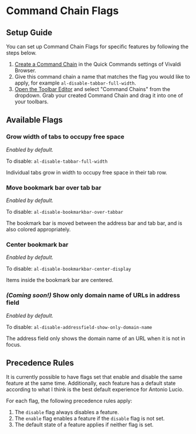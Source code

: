# Command Chain Flags

## Setup Guide

You can set up Command Chain Flags for specific features by following the steps below.

1. [Create a Command Chain](https://help.vivaldi.com/desktop/shortcuts/command-chains/#Create_a_Command_Chain) in the Quick Commands settings of Vivaldi Browser.
2. Give this command chain a name that matches the flag you would like to apply, for example `al-disable-tabbar-full-width`.
3. [Open the Toolbar Editor](https://help.vivaldi.com/desktop/appearance-customization/edit-toolbars/#Customize_toolbars) and select "Command Chains" from the dropdown. Grab your created Command Chain and drag it into one of your toolbars.

## Available Flags

### Grow width of tabs to occupy free space

*Enabled by default.*

To disable: `al-disable-tabbar-full-width`

Individual tabs grow in width to occupy free space in their tab row.

### Move bookmark bar over tab bar

*Enabled by default.*

To disable: `al-disable-bookmarkbar-over-tabbar`

The bookmark bar is moved between the address bar and tab bar, and is also colored appropriately.

### Center bookmark bar

*Enabled by default.*

To disable: `al-disable-bookmarkbar-center-display`

Items inside the bookmark bar are centered.

### *(Coming soon!)* Show only domain name of URLs in address field

*Enabled by default.*

To disable: `al-disable-addressfield-show-only-domain-name`

The address field only shows the domain name of an URL when it is not in focus.

## Precedence Rules

It is currently possible to have flags set that enable and disable the same feature at the same time. Additionally, each feature has a default state according to what I think is the best default experience for Antonio Lucio.

For each flag, the following precedence rules apply:

1. The `disable` flag always disables a feature.
2. The `enable` flag enables a feature if the `disable` flag is not set.
3. The default state of a feature applies if neither flag is set.
